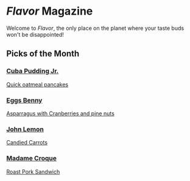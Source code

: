 # _Flavor_ Magazine

Welcome to _Flavor_, the only place on the planet where your taste buds won't be disappointed!



## Picks of the Month

### [Cuba Pudding Jr.](writer/cuba-pudding-jr.md) 

[Quick oatmeal pancakes](../recipe/feb/quick-oatmeal-pancakes.md)

### [Eggs Benny](writer/eggs-benny.md) 
[Asparragus with Cranberries and pine nuts](../recipe/feb/asparagus-with-cranberries-and-pine-nuts.md)

### [John Lemon](writer/john-lemon.md) 

[Candied Carrots](../recipe/feb/candied-carrots.md)

### [Madame Croque](writer/madame-croque.md) 

[Roast Pork Sandwich](recipe/feb/roast-pork-sandwich.md)